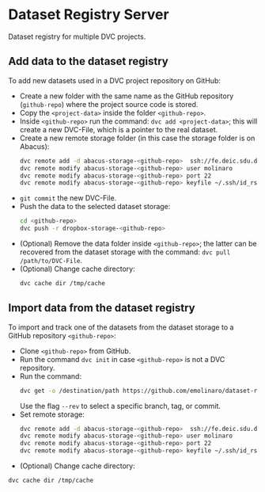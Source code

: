 # Dataset Registry Server
Dataset registry for multiple DVC projects.

## Add data to the dataset registry

To add new datasets used in a DVC project repository on GitHub:

- Create a new folder with the same name as the GitHub repository (`github-repo`) where the project source code is stored.
- Copy the `<project-data>` inside the folder `<github-repo>`.
- Inside `<github-repo>` run the command: `dvc add <project-data>`; this will create a new DVC-File, which is a pointer to the real dataset.
- Create a new remote storage folder (in this case the storage folder is on Abacus):
  ```bash
  dvc remote add -d abacus-storage-<github-repo>  ssh://fe.deic.sdu.dk:/work/sduescience/molinaro/dataset-storage/<github-repo>
  dvc remote modify abacus-storage-<github-repo> user molinaro
  dvc remote modify abacus-storage-<github-repo> port 22
  dvc remote modify abacus-storage-<github-repo> keyfile ~/.ssh/id_rsa
  ```
- `git commit` the new DVC-File.
- Push the data to the selected dataset storage:
  ```bash
  cd <github-repo>
  dvc push -r dropbox-storage-<github-repo>
  ```
- (Optional) Remove the data folder inside `<github-repo>`; the latter can be recovered from the dataset storage with the command: `dvc pull /path/to/DVC-File`.
- (Optional) Change cache directory:
  ```bash
  dvc cache dir /tmp/cache
  ```
## Import data from the dataset registry

To import and track one of the datasets from the dataset storage to a GitHub repository `<github-repo>`:

- Clone `<github-repo>` from GitHub.
- Run the command `dvc init` in case `<github-repo>` is not a DVC repository.
- Run the command: 
  ```bash
  dvc get -o /destination/path https://github.com/emolinaro/dataset-registry <github-repo>
  ```
  Use the flag `--rev` to select a specific branch, tag, or commit.
- Set remote storage:
  ```bash
  dvc remote add -d abacus-storage-<github-repo>  ssh://fe.deic.sdu.dk:/work/sduescience/molinaro/dataset-storage/<github-repo>
  dvc remote modify abacus-storage-<github-repo> user molinaro
  dvc remote modify abacus-storage-<github-repo> port 22
  dvc remote modify abacus-storage-<github-repo> keyfile ~/.ssh/id_rsa
  ```
 - (Optional) Change cache directory:
  ```bash
  dvc cache dir /tmp/cache
  ```
